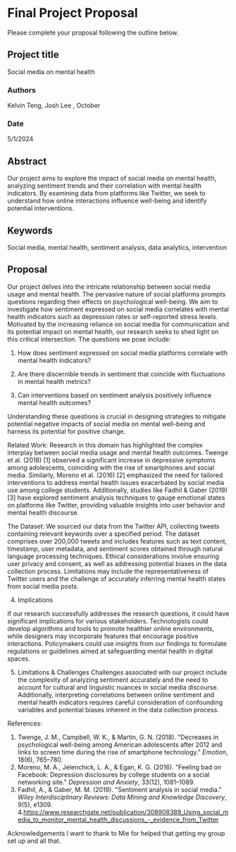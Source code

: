 # Final Project Proposal

Please complete your proposal following the outline below.

## Project title

 Social media on mental health

### Authors
Kelvin Teng, Josh Lee , October 
### Date
5/1/2024

## Abstract

Our project aims to explore the impact of social media on mental health, analyzing sentiment trends and their correlation with mental health indicators. By examining data from platforms like Twitter, we seek to understand how online interactions influence well-being and identify potential interventions. 


## Keywords

Social media, mental health, sentiment analysis, data analytics, intervention

## Proposal

Our project delves into the intricate relationship between social media usage and mental health. The pervasive nature of social platforms prompts questions regarding their effects on psychological well-being. We aim to investigate how sentiment expressed on social media correlates with mental health indicators such as depression rates or self-reported stress levels. Motivated by the increasing reliance on social media for communication and its potential impact on mental health, our research seeks to shed light on this critical intersection. The questions we pose include:  

1. How does sentiment expressed on social media platforms correlate with mental health indicators?

2. Are there discernible trends in sentiment that coincide with fluctuations in mental health metrics?

3. Can interventions based on sentiment analysis positively influence mental health outcomes?

Understanding these questions is crucial in designing strategies to mitigate potential negative impacts of social media on mental well-being and harness its potential for positive change.


Related Work:
Research in this domain has highlighted the complex interplay between social media usage and mental health outcomes. Twenge et al. (2018) [1] observed a significant increase in depressive symptoms among adolescents, coinciding with the rise of smartphones and social media. Similarly, Moreno et al. (2016) [2] emphasized the need for tailored interventions to address mental health issues exacerbated by social media use among college students. Additionally, studies like Fadhil & Gaber (2019) [3] have explored sentiment analysis techniques to gauge emotional states on platforms like Twitter, providing valuable insights into user behavior and mental health discourse.

The Dataset:
We sourced our data from the Twitter API, collecting tweets containing relevant keywords over a specified period. The dataset comprises over 200,000 tweets and includes features such as text content, timestamp, user metadata, and sentiment scores obtained through natural language processing techniques. Ethical considerations involve ensuring user privacy and consent, as well as addressing potential biases in the data collection process. Limitations may include the representativeness of Twitter users and the challenge of accurately inferring mental health states from social media posts.

4. Implications

If our research successfully addresses the research questions, it could have significant implications for various stakeholders. Technologists could develop algorithms and tools to promote healthier online environments, while designers may incorporate features that encourage positive interactions. Policymakers could use insights from our findings to formulate regulations or guidelines aimed at safeguarding mental health in digital spaces.

5. Limitations & Challenges
Challenges associated with our project include the complexity of analyzing sentiment accurately and the need to account for cultural and linguistic nuances in social media discourse. Additionally, interpreting correlations between online sentiment and mental health indicators requires careful consideration of confounding variables and potential biases inherent in the data collection process.


References:
1. Twenge, J. M., Campbell, W. K., & Martin, G. N. (2018). "Decreases in psychological well-being among American adolescents after 2012 and links to screen time during the rise of smartphone technology." *Emotion*, 18(6), 765–780.
2. Moreno, M. A., Jelenchick, L. A., & Egan, K. G. (2016). "Feeling bad on Facebook: Depression disclosures by college students on a social networking site." *Depression and Anxiety*, 33(12), 1081–1089.
3. Fadhil, A., & Gaber, M. M. (2019). "Sentiment analysis in social media." *Wiley Interdisciplinary Reviews: Data Mining and Knowledge Discovery*, 9(5), e1309.
4.https://www.researchgate.net/publication/308908389_Using_social_media_to_monitor_mental_health_discussions_-_evidence_from_Twitter

Acknowledgements
I want to thank to Mie for helped that getting my group set up and all that. 
